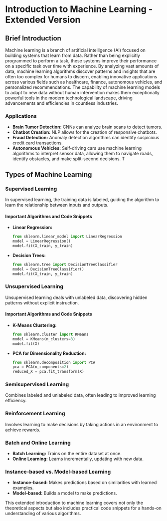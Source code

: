 
# Introduction to Machine Learning - Extended Version

## Brief Introduction

Machine learning is a branch of artificial intelligence (AI) focused on building systems that learn from data. Rather than being explicitly programmed to perform a task, these systems improve their performance on a specific task over time with experience. By analyzing vast amounts of data, machine learning algorithms discover patterns and insights that are often too complex for humans to discern, enabling innovative applications across various fields such as healthcare, finance, autonomous vehicles, and personalized recommendations. The capability of machine learning models to adapt to new data without human intervention makes them exceptionally powerful tools in the modern technological landscape, driving advancements and efficiencies in countless industries.

### Applications

- **Brain Tumor Detection:** CNNs can analyze brain scans to detect tumors.
- **Chatbot Creation:** NLP allows for the creation of responsive chatbots.
- **Fraud Detection:** Anomaly detection algorithms can identify suspicious credit card transactions.
- **Autonomous Vehicles:** Self-driving cars use machine learning algorithms to interpret sensor data, allowing them to navigate roads, identify obstacles, and make split-second decisions. T
## Types of Machine Learning

### Supervised Learning
In supervised learning, the training data is labeled, guiding the algorithm to learn the relationship between inputs and outputs.

#### Important Algorithms and Code Snippets

- **Linear Regression:**
  ```python
  from sklearn.linear_model import LinearRegression
  model = LinearRegression()
  model.fit(X_train, y_train)
  ```
  
- **Decision Trees:**
  ```python
  from sklearn.tree import DecisionTreeClassifier
  model = DecisionTreeClassifier()
  model.fit(X_train, y_train)
  ```

### Unsupervised Learning
Unsupervised learning deals with unlabeled data, discovering hidden patterns without explicit instruction.

#### Important Algorithms and Code Snippets

- **K-Means Clustering:**
  ```python
  from sklearn.cluster import KMeans
  model = KMeans(n_clusters=3)
  model.fit(X)
  ```
  
- **PCA for Dimensionality Reduction:**
  ```python
  from sklearn.decomposition import PCA
  pca = PCA(n_components=2)
  reduced_X = pca.fit_transform(X)
  ```

### Semisupervised Learning
Combines labeled and unlabeled data, often leading to improved learning efficiency.

### Reinforcement Learning
Involves learning to make decisions by taking actions in an environment to achieve rewards.

### Batch and Online Learning
- **Batch Learning:** Trains on the entire dataset at once.
- **Online Learning:** Learns incrementally, updating with new data.

### Instance-based vs. Model-based Learning
- **Instance-based:** Makes predictions based on similarities with learned examples.
- **Model-based:** Builds a model to make predictions.

This extended introduction to machine learning covers not only the theoretical aspects but also includes practical code snippets for a hands-on understanding of various algorithms.
